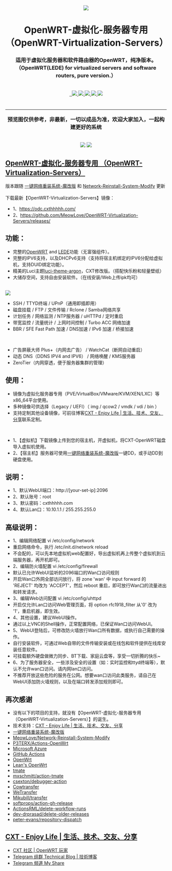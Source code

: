 <div align="center">
  <a href="https://github.com/MeowLove/OpenWRT-Virtualization-Servers">
      <img src="https://raw.githubusercontent.com/MeowLove/OpenWRT-Virtualization-Servers/master/background/CXT_Logo.png"  >
  </a>
  <h1 align="center">
    OpenWRT-虚拟化-服务器专用 <br>（OpenWRT-Virtualization-Servers）
  </h1>
  <h3 align="center">
    适用于虚拟化服务器和软件路由器的OpenWRT，纯净版本。<br> （OpenWRT(LEDE) for virtualized servers and software routers, pure version.） <br><br>
  </h3>

  <a href="/LICENSE">
    <img src="https://img.shields.io/badge/license-MIT-brightgreen.svg" alt="">
  </a>

  <a href="https://github.com/MeowLove/OpenWRT-Virtualization-Servers/pulls">
    <img src="https://img.shields.io/badge/PRs-welcome-brightgreen.svg" alt="">
  </a>
  
  <a href="https://github.com/MeowLove/OpenWRT-Virtualization-Servers/issues/new">
    <img src="https://img.shields.io/badge/Issues-welcome-brightgreen.svg">
  </a>
  
  <a href="https://github.com/MeowLove/OpenWRT-Virtualization-Servers/releases">
    <img src="https://img.shields.io/badge/release-0.3.1-blue.svg?">
  </a>
  
  <a href="https://github.com/MeowLove/OpenWRT-Virtualization-Servers/releases">
    <img src="https://img.shields.io/github/stars/MeowLove/OpenWRT-Virtualization-Servers.svg?style=flat-square&label=Stars&logo=github">
  </a>
  
  <a href="https://github.com/MeowLove/OpenWRT-Virtualization-Servers/">
    <img src="https://img.shields.io/github/forks/MeowLove/OpenWRT-Virtualization-Servers.svg?style=flat-square&label=Forks&logo=github">
  </a>
  
  <a href="https://t.me/Technical_Blog">
    <img src="https://img.shields.io/badge/Contact-telegram-orange">
  </a>
  
</div>
<br>
<div align="center">
  <h3 align="center">
  <hr>
    预览图仅供参考，非最新，一切以成品为准，欢迎大家加入，一起构建更好的系统<br><br>
  </h3>
  <img src="https://raw.githubusercontent.com/MeowLove/OpenWRT-Virtualization-Servers/master/background/Preview_WebUI.png">
  <img src="https://raw.githubusercontent.com/MeowLove/OpenWRT-Virtualization-Servers/master/background/Preview_Function.png">
</div>


## [OpenWRT-虚拟化-服务器专用 （OpenWRT-Virtualization-Servers）](https://github.com/MeowLove/OpenWRT-Virtualization-Servers)<br>

版本跟随 [一键网络重装系统-魔改版](https://www.cxthhhhh.com/network-reinstall-system-modify) 和 [Network-Reinstall-System-Modify](https://github.com/MeowLove/Network-Reinstall-System-Modify) 更新 <br><br>
下载最新【OpenWRT-Virtualization-Servers】镜像：<br>
- 1、https://odc.cxthhhhh.com/
- 2、https://github.com/MeowLove/OpenWRT-Virtualization-Servers/releases/

## 功能：

- 完整的[OpenWRT](https://openwrt.org/) and [LEDE](https://github.com/coolsnowwolf/lede)功能（无富强组件）。
- 完整的IPV6支持，以及DHCPv6支持（支持将宿主机绑定的IPV6分配给虚拟机，支持DUID绑定功能）。 
- 精美的Luci主题[luci-theme-argon](https://github.com/jerrykuku/luci-theme-argon)，CXT修改版。（搭配快乐粉和轻量壁纸）
- 大储存空间，支持自由安装软件。（在线安装/Web上传ipk均可）
<br>
<img src="https://raw.githubusercontent.com/MeowLove/OpenWRT-Virtualization-Servers/master/background/Preview_WebLogin.png">
<br>  

- SSH / TTYD终端 / UPnP（通用即插即用）
- 磁盘挂载 / FTP / 文件传输 / Rclone / Samba网络共享
- 计划任务 / 网络监测 / NTP服务器 / uHTTPd / 定时重启
- 带宽监控 / 流量统计 / 上网时间控制 / Turbo ACC 网络加速
- BBR / SFE Fast Path 加速 / DNS加速 / IPv6 加速 / 桥接加速
<br>

- 广告屏蔽大师 Plus+（内网去广告） / WatchCat（断网自动重启）
- 动态 DNS（DDNS IPV4 and IPV6） / 网络唤醒 / KMS服务器
- ZeroTier（内网穿透，便于服务器集群的管理）

## 使用：

- 镜像为虚拟化服务器专用（PVE/VirtualBox/VMware/KVM/XEN/LXC）等x86_64平台使用。
- 多种镜像可供选择（Legacy / UEFI）（ img / qcow2 / vmdk / vdi / bin ）
- 支持定制其他设备镜像，可前往博客[CXT - Enjoy Life | 生活、技术、交友、分享](https://www.cxthhhhh.com/)联系定制。
<br>

- 1、【虚拟机】下载镜像上传到您的宿主机，开虚拟机，将CXT-OpenWRT磁盘导入虚拟机使用。
- 2、【宿主机】服务器可使用[一键网络重装系统-魔改版](https://www.cxthhhhh.com/network-reinstall-system-modify)一键DD，或手动DD到硬盘使用。

## 说明：

- 1、默认WebUI端口：http://[your-set-ip]:2096
- 2、默认账号：root
- 3、默认密码：cxthhhhh.com
- 4、默认Lan口：10.10.1.1 / 255.255.255.0

## 高级说明：

- 1、编辑网络配置 vi /etc/config/network
- 重启网络命令，执行 /etc/init.d/network reload
- 不会配的，可以先本地虚拟机web配置好，导出虚拟机再上传整个虚拟机到云端服务器，再开机即可。
- 2、编辑防火墙配置 vi /etc/config/firewall
- 默认已允许WebUI监听的2096端口的Wan口访问规则
- 开启Wan口外网全部访问放行，将 zone 'wan' 中 input forward 的 'REJECT' 均改为 'ACCEPT'，然后 reboot 重启，即可放行Wan口的流量进出和转发请求。
- 3、编辑Web访问配置 vi /etc/config/uhttpd
- 开启仅允许Lan口访问Web管理页面，将 option rfc1918_filter 从'0' 改为 '1'，重启机器，即生效。
- 4、其他设置，建议WebUI操作。
- 通过以上VNC的Shell操作，正常配置网络，已保证Wan口访问WebUI。
- 5、WebUI登陆后，可修改防火墙放行Wan口所有数据，或执行自己需要的操作。
- 自行安装软件，可通过Web自带的文件传输安装或在线包和软件提供在线库安装任意软件。
- 可挂载额外硬盘做微力同步、BT下载、家庭云盘等，享受一切折腾的快乐~
- 6、为了服务器安全，一些涉及安全的设置（如：实时监控和ttyd终端等），默认不允许wan口访问。请内网lan口访问。
- 不推荐开放这些危险的服务在公网。想要wan口访问此类服务，请自己在WebUI添加防火墙规则，以及在端口转发添加规则即可。

## 再次感谢

- 没有以下的项目的支持，就没有【OpenWRT-虚拟化-服务器专用（OpenWRT-Virtualization-Servers）】的诞生。
- 技术支持：[CXT - Enjoy Life | 生活、技术、交友、分享](https://www.cxthhhhh.com/)
- [一键网络重装系统-魔改版](https://www.cxthhhhh.com/network-reinstall-system-modify)
- [MeowLove/Network-Reinstall-System-Modify](https://github.com/MeowLove/Network-Reinstall-System-Modify)
- [P3TERX/Actions-OpenWrt](https://github.com/P3TERX/Actions-OpenWrt/)
- [Microsoft Azure](https://azure.microsoft.com)
- [GitHub Actions](https://github.com/features/actions)
- [OpenWrt](https://github.com/openwrt/openwrt)
- [Lean's OpenWrt](https://github.com/coolsnowwolf/lede)
- [tmate](https://github.com/tmate-io/tmate)
- [mxschmitt/action-tmate](https://github.com/mxschmitt/action-tmate)
- [csexton/debugger-action](https://github.com/csexton/debugger-action)
- [Cowtransfer](https://cowtransfer.com)
- [WeTransfer](https://wetransfer.com/)
- [Mikubill/transfer](https://github.com/Mikubill/transfer)
- [softprops/action-gh-release](https://github.com/softprops/action-gh-release)
- [ActionsRML/delete-workflow-runs](https://github.com/ActionsRML/delete-workflow-runs)
- [dev-drprasad/delete-older-releases](https://github.com/dev-drprasad/delete-older-releases)
- [peter-evans/repository-dispatch](https://github.com/peter-evans/repository-dispatch)


## [CXT - Enjoy Life | 生活、技术、交友、分享](https://www.cxthhhhh.com/)

- [CXT 社区 | OpenWRT 玩家](https://bbs.cxthhhhh.com)
- [Telegram 组群 Technical Blog | 技術博客](https://t.me/Technical_Blog)
- [Telegram 频道 My Share](https://t.me/me_share)
